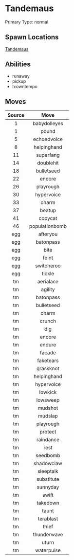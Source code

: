 # Tandemaus  
Primary Type: normal  
  
## Spawn Locations  
[Tandemaus](/data/spawn_presets/tandemaus.md)  
  
## Abilities  
  * runaway
  * pickup
  * h:owntempo
  
  
## Moves  
  
| Source | Move |  
|:---:|:---:|  
| 1 | babydolleyes |  
| 1 | pound |  
| 5 | echoedvoice |  
| 8 | helpinghand |  
| 11 | superfang |  
| 14 | doublehit |  
| 18 | bulletseed |  
| 22 | encore |  
| 26 | playrough |  
| 30 | hypervoice |  
| 33 | charm |  
| 37 | beatup |  
| 41 | copycat |  
| 46 | populationbomb |  
| egg | afteryou |  
| egg | batonpass |  
| egg | bite |  
| egg | feint |  
| egg | switcheroo |  
| egg | tickle |  
| tm | aerialace |  
| tm | agility |  
| tm | batonpass |  
| tm | bulletseed |  
| tm | charm |  
| tm | crunch |  
| tm | dig |  
| tm | encore |  
| tm | endure |  
| tm | facade |  
| tm | faketears |  
| tm | grassknot |  
| tm | helpinghand |  
| tm | hypervoice |  
| tm | lowkick |  
| tm | lowsweep |  
| tm | mudshot |  
| tm | mudslap |  
| tm | playrough |  
| tm | protect |  
| tm | raindance |  
| tm | rest |  
| tm | seedbomb |  
| tm | shadowclaw |  
| tm | sleeptalk |  
| tm | substitute |  
| tm | sunnyday |  
| tm | swift |  
| tm | takedown |  
| tm | taunt |  
| tm | terablast |  
| tm | thief |  
| tm | thunderwave |  
| tm | uturn |  
| tm | waterpulse |  
  
